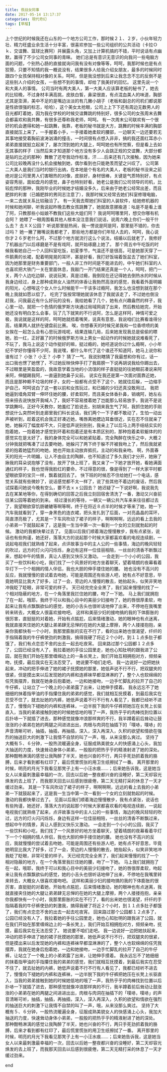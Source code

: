 ```yaml
---
title: 夜战女同事
date: 2017-05-14 13:17:37
categories: 現代奇幻
tags: [草榴]
---
```

上个世纪的时候我还在山东的一个地方公司工作，那时候２１、２岁，小伙年轻力壮、精力旺盛业余生活十分丰富，很喜欢参加一些公司组织的公共活动（卡拉Ｏｋ、交谊舞、篮球比赛阿）并展露头角，又加上计算机搞的不错，平时说话有点幽默，赢得了不少公司女同事的青睐。
她们总是有意识无意识的向我问一些电脑方面的问题，个别热心肠的直接就询问我有没有对像等等，呵呵，我那时候也是有点狡猾，只要不知情的我一概说没有，结果很多人给我介绍女朋友，最多的时候同时跟四个女孩保持相对像的关系，呵呵，但是我没想到后来让我念念不忘的反倒不是这些别人介绍的女孩，一些想不到的事情，却给了我美好的回忆。
这里先说一个和大美人的事情。
公司当时有两大美人，第一大美人应该算老板的秘书了，她去的比较晚，不过身材丰满高挑，皮肤白皙，鼻梁很直，有点混血美人的味道，胸部尤其是澎湃，美中不足的是嘴边淡淡的有几撇小胡子（老板和副总的司机们都说那是性欲很强的标志，哈哈），这个美女太抢眼，公司上上下下还有周边无数男人的目光都盯着她，因为我在学校的时候交谊舞跳的特别好，很多公司的女孩周末去舞会都喜欢和我共舞，有很多还尊称我老师，呵呵。
有一次周末公司联欢有一个很好的机会邀得和她一起跳舞，我靠，老板的秘书就是大方，跳舞的时候丰满的胸部直接就压上来了，一手握着小手，一手搂着她柔软的腰部，一边聊天一边还要若无其事地接受着胸前波涛汹涌的撞击，一时间很有点想入非非，搞的我还面红耳赤小弟弟直接就挺立起来了，屡次顶到她的大腿上，呵呵她也有所觉察，但是看上去如无其事的样子（当然后来才知道那个地方没有多少人会跳正规的交谊舞，大部分都是贴的比近的那种）舞散了还夸我动作标准，汗……后来还有几次接触，因为她来公司比较晚再没什么机会接触到她，偶尔看到也只能艳羡而望之兴叹了。
公司第二大美人是我们当时的银行出纳，在本地是个有名的大美人，老板的秘书没来之前绝对是公司里男人们害眼热的对像，皮肤好，身材很棒，关键是气质特别好，有点姿容秀丽，面如盘月的感觉，鼻子也特别好看，她老公是我们公司领导的司机，比较彪悍的那种，我刚毕业的时候她才结婚没多久，后来由于她老公经常出差，而且肥胖的利害（已婚肥胖的男同志注意了），我那时候又经常去她们科室修理电脑，一来二去就关系比较融洽了。
有一天我去帮她们科室的人装软件，给她修机器的时候和她闲聊，听我说起昨晚去教女孩跳舞了，她就故意挪揄道：吆是不是看上谁了阿，只教那些小姑娘不教我们这些大姐们阿？ 我说呵呵哪里阿，想交你哪有机会阿？ 她瞟了一眼周围看其他人根本没注意我们说话，说周六晚上你们一般干什么去？ 去ＸＸ公园？ 听说那里挺热闹，我一愣说是阿是阿，那里挺不错的，你去过吗？ 她一撇了撇嘴说我都老了，那些地方都是你们年轻人去的，呵呵，我心说你才２６岁老什么阿，不过那个地方就流行这么个说法，结婚以后就老了，我修好了机器出门以后琢磨是不是有戏阿，就开始琢磨上她了。
那个周五中午吃饭的时候我看她自己一个人回科室吃饭，初夏季节，气温还不是很高，可是她那天穿了一件鹅黄的长裙，配着明晃晃的耳环，甚是好看，我打好饭端着饭盆去了她们科室，因为她那里是财务重要部门，一般人非工作时间是不能进去的，中午她们科室的人也喜欢把大铁门一关在里面休息，我敲门一开门结果还真是一个人，呵呵，把门一关，两个人边吃边聊，说说玩笑，真是过瘾，我倒现在还记得她去倒热水的时候从我身边经过，身上那种成熟女人油然的体香让我勃然高涨的感觉，我看着外面明媚的阳光，心想唉这个女人什么时候能干一干该多过瘾阿，我怎么也没想到就在那个晚上我就如愿以偿了。
吃完了饭按常理她就该休息了我就该走了，不过她也倒没赶我，问我最近有什么好玩的没有，我给她看了几个，她有点兴趣盎然的样子，我心里一动，就把一个色情的俄罗斯方块通过局域网调了出来，然后教给她完，开始她还没有明白怎么会事，玩了几下就笑的不行说阿，怎么是这样阿，神情可爱之极，我说就是这样的阿，呵呵她就捂着嘴笑，说真有意思，我说咱们比赛看谁得分高，结果两人就挤在键盘前比赛。
唉，你想春天的时候兄弟我和一位香喷喷的美女挨在一起怎么会有心思玩游戏呢，结果连输几局，后来她发现我总是偷偷的瞟她，脸一红，正好赢了的时候俄罗斯方块上男女一起动作的时候她就说难看死了，不玩了，我马上说这个动作挺好的嘛，挺过瘾的，她呸道说你过什么瘾啊，小小年纪不学好你懂得不少阿，我说嘿，都什么年代了这个谁还不知道阿，她马上说你和谁有过？ 小张？ 小王？ 小李？ 猜了一气，我说别瞎猜了我最想和你有过，话一出口我也愣了她愣了，不过她反映快伸手打了我肩膀一下说再胡说我给你踢出去，不过眼里是笑盈盈的，我故意学着当地的小流氓的样子直挺挺的往她眼前凑说来阿来阿，伸腿踢我阿，一直逼到她鼻子尖前。
说实在我还是第一次面对面靠近她，而且是那种赖不垃圾的样子，女的一般都有点受不了这个，她就往后躲，一边缩手护自己，呵呵说白了这一套以前和女孩玩过，和已婚的少妇还真没敢用过。
我把她逼到墙角双臂一伸环住她的腰，好柔软阿，而且美女体香扑鼻，销魂阿，她左右扭来扭去说快放开我喊人了，我好不容易搂着她了岂能那么轻易放手，我说不是说学跳舞吗，正好今天教你，她羞红了脸说去，别胡来我生气了阿，我抓住她的手刚想说什么突然听到走廊里我们科长说话，我们两个一下子都不敢动了，生怕一动出声被听到，趁着这机会我正好凑近她，嘴唇离她腮边耳垂很近，实在忍不住就亲了她，她躲闪了幅度却不大，只是低声说别别别，我亲上了以后马上两手结结实实的抱着她，一抱着她才感觉到环着和抱着还是有本质区别的，那种抱着柔软躯体的的感觉实在是太好了，我的身体完全可以和她紧贴着，完全陶醉在快乐之中，大概２分钟我就把嘴凑了过去要吻她，她躲闪了两下终于躲不开被我吻上了，然后我就紧紧的抱着她猛烈的吻她，她也开始主动放弃抵抗，主动的和我亲吻。
啊，外面春天的阳光一片明媚，让人不由自主的陶醉，也不知道过了多久我们才分开，她揪了揪我的耳朵说抱够了没有，放开了快上班了，我又亲了一下她才放开她，看她满面通红的样子，我也觉得我脸红的要命，不过得意的很，像是得到了一样大家平时都望眼欲穿的宝贝一样，飘着就回去了。
快下班的时候忍不住给她打一个电话，感觉关系就有些微妙了，说话感觉都不太一样了，说了些其他不着边的废话，然后我试探着问她说今晚有空么，要不去ｘｘ公园去？ 她迟疑了一下说好啊，我说我先去在某某地等你，在得到确切的回答之后我立刻回宿舍清洗了一番，激动又兴奋前往某公园等着她的到来。
经过漫长的等待，一辆又一辆公共汽车来来往往都过去了，我望眼欲穿饥肠辘辘等啊等啊，终于在将近８点半的时候才等来了她，她一下汽车我就看到了，穿一身黑色的连衣裙，把头发扎到了后面，一对亮晶晶的耳环，简直漂亮极了，尤其是一下车风吹动了裙子的样子，啊啊啊啊，远远的看上去我的小弟弟一下就鼓起来了，这是我一生当中第一次一看到一个女的立刻就勃起的时候。
激动的我都快晕过去了。
见面以后我们顺着海边慢慢散步，我有点紧张，说话也有些拘谨，她还好，落落大方的说起那个时候大家都喜欢看的电视连续剧，一说起电视我们就熟络了起来，点评故事当中的主人公的一些事情，海边的晚风轻轻的吹过，远方的灯火闪闪烁烁，身边有这样一位佳丽相陪，一丝丝的清香不断飘过来，想起中午的情景，真让人感到又快乐又激动。
一会走到一个小小的公园，我买了一些饮料和小吃，我们找了一个风景好的地方坐着聊天，望着晴朗的夜幕看着华灯下一个个相拥的情人伴侣，我也大胆的伸手搂住她的腰。
她也没有不高兴的反应，我就慢慢的尝试着去吻她，可能是周围还有些游人吧，她有点不好意思，毕竟她明显比我大了好多，过了一会，旁边的人慢慢的散去，她抬起头，似笑非笑地冲我眨了眨眼，非常可爱的样子。
天已经完完全全黑了，我们起来慢慢的找了一个相对隐蔽的地方，在一个角落里我拦住她的腰，吻了一下她。
马上我们就拥抱了在一起，哦耶，我终于可以和我心目中的美丽少妇接吻了，她的唇很厚柔软，吻起来让我有点飘飘欲仙的感觉，她的小舌头也很听话地伸了出来，不停地在我嘴里转来转去，大概女人很喜欢接吻吧。
这样和美丽少妇的接吻搞的我的下体膨胀的很厉害，直挺挺的对着她，开始有点尴尬，后来情绪激动，她的眼神也有点迷离，我就直接夹住她的大腿让弟弟肆无忌惮的在她的大腿上摩擦，两个人搂搂抱抱，亲亲你我都快有一个小时，我那里膨胀的实在不行了，看的出来她也很渴望，纤纤的手指隔着我的牛仔裤使劲的刺激我，搞得我硬了将近２个小时，到１１点多肚子都饿了，我们有点恋恋不舍的出去一起去吃夜宵。
回来路过那个公园都１２点多了，公园已经没有人了，我拉着她的手往公园里走，她也心知肚明的跟我进了公园，就在我们开始在那里缠绵边上的一条长凳上，我们开始互相拥抱对方，频频亲吻，抚摸，最后我实在无法忍受了。
她说要不咱们走吧。
我一边说好一边把她扶起来，冲动的把手伸进了她的裙子抚摸她的那里，她低声说不行不行，把双腿夹的很紧，但是摸出来以后发现她的内裤和连裤袜早都湿淋淋的了，整个人也软绵绵的任凭我摆弄，我就在她身后抱着她，一边和她接吻，一边手忙脚乱的拉开了自己的牛仔裤，让站立了一个晚上的小弟弟露了出来，让她伸手摸着。
我永远忘不了她细细的抹着指甲油的手指攥住我的弟弟的感觉，我们就相互抚摸着，到最后我实在忍受不住了，就去扯她的内裤，她低声说着不行不行有人看见了，我都已经听不进去了，慢慢向下褪她的内裤和连裤袜，一边半脱下我的牛仔裤把她压在长凳上长驱直入，当我的弟弟接触到她的时候她低地的哦了一声，我热乎乎的肉棒找到位置以后扑哧一下就插了进去，那种感觉就像冲浪那样爽的不行，我半蹲着前后耸动让鼓涨涨的小弟弟在她的两腿之间进进出出，肉根与肉洞在抽插下的「噗哧，噗哧」的声音清晰可听，抽插，抽插，再抽插，深入，深入再深入，久积的欲望和情欲在强烈的抽送巨大的刺激下让我情不自禁的叫了一声，哦，从来没那么爽过。
坚持了大概有５、６分钟，一股热流暖遍全身，征服成熟美貌女人的快感涌上心头，我加大抽送的力度，快速耸动身体小弟弟，一股股的把热乎乎的精液射进了她的深处。
那种酣畅淋漓的感觉让我陶醉了半天，她也兴奋的不行，两只手死劲抓着我的胳膊，后来才看到都有红印了，最后慌里慌张的用卫生纸擦拭了一番。
离开那里的时候，明亮的月光下我看见那凳子上有一小汪水痕……；后来她告诉我，这是她当女人以来最刺激最幸福的一次，回去以后她一整夜都兴奋的没睡好，第二天却容光焕发的去上班了，而我那天回去以后感到很疲倦，第二天无精打采的休息了一天才缓过劲来。
其是一下车风吹动了裙子的样子，啊啊啊啊，远远的看上去我的小弟弟一下就鼓起来了，这是我一生当中第一次一看到一个女的立刻就勃起的时候。
激动的我都快晕过去了。
见面以后我们顺着海边慢慢散步，我有点紧张，说话也有些拘谨，她还好，落落大方的说起那个时候大家都喜欢看的电视连续剧，一说起电视我们就熟络了起来，点评故事当中的主人公的一些事情，海边的晚风轻轻的吹过，远方的灯火闪闪烁烁，身边有这样一位佳丽相陪，一丝丝的清香不断飘过来，想起中午的情景，真让人感到又快乐又激动。
一会走到一个小小的公园，我买了一些饮料和小吃，我们找了一个风景好的地方坐着聊天，望着晴朗的夜幕看着华灯下一个个相拥的情人伴侣，我也大胆的伸手搂住她的腰。
她也没有不高兴的反应，我就慢慢的尝试着去吻她，可能是周围还有些游人吧，她有点不好意思，毕竟她明显比我大了好多，过了一会，旁边的人慢慢的散去，她抬起头，似笑非笑地冲我眨了眨眼，非常可爱的样子。
天已经完完全全黑了，我们起来慢慢的找了一个相对隐蔽的地方，在一个角落里我拦住她的腰，吻了一下她。
马上我们就拥抱了在一起，哦耶，我终于可以和我心目中的美丽少妇接吻了，她的唇很厚柔软，吻起来让我有点飘飘欲仙的感觉，她的小舌头也很听话地伸了出来，不停地在我嘴里转来转去，大概女人很喜欢接吻吧。
这样和美丽少妇的接吻搞的我的下体膨胀的很厉害，直挺挺的对着她，开始有点尴尬，后来情绪激动，她的眼神也有点迷离，我就直接夹住她的大腿让弟弟肆无忌惮的在她的大腿上摩擦，两个人搂搂抱抱，亲亲你我都快有一个小时，我那里膨胀的实在不行了，看的出来她也很渴望，纤纤的手指隔着我的牛仔裤使劲的刺激我，搞得我硬了将近２个小时，到１１点多肚子都饿了，我们有点恋恋不舍的出去一起去吃夜宵。
回来路过那个公园都１２点多了，公园已经没有人了，我拉着她的手往公园里走，她也心知肚明的跟我进了公园，就在我们开始在那里缠绵边上的一条长凳上，我们开始互相拥抱对方，频频亲吻，抚摸，最后我实在无法忍受了。
她说要不咱们走吧。
我一边说好一边把她扶起来，冲动的把手伸进了她的裙子抚摸她的那里，她低声说不行不行，把双腿夹的很紧，但是摸出来以后发现她的内裤和连裤袜早都湿淋淋的了，整个人也软绵绵的任凭我摆弄，我就在她身后抱着她，一边和她接吻，一边手忙脚乱的拉开了自己的牛仔裤，让站立了一个晚上的小弟弟露了出来，让她伸手摸着。
我永远忘不了她细细的抹着指甲油的手指攥住我的弟弟的感觉，我们就相互抚摸着，到最后我实在忍受不住了，就去扯她的内裤，她低声说着不行不行有人看见了，我都已经听不进去了，慢慢向下褪她的内裤和连裤袜，一边半脱下我的牛仔裤把她压在长凳上长驱直入，当我的弟弟接触到她的时候她低地的哦了一声，我热乎乎的肉棒找到位置以后扑哧一下就插了进去，那种感觉就像冲浪那样爽的不行，我半蹲着前后耸动让鼓涨涨的小弟弟在她的两腿之间进进出出，肉根与肉洞在抽插下的「噗哧，噗哧」的声音清晰可听，抽插，抽插，再抽插，深入，深入再深入，久积的欲望和情欲在强烈的抽送巨大的刺激下让我情不自禁的叫了一声，哦，从来没那么爽过。
坚持了大概有５、６分钟，一股热流暖遍全身，征服成熟美貌女人的快感涌上心头，我加大抽送的力度，快速耸动身体小弟弟，一股股的把热乎乎的精液射进了她的深处。
那种酣畅淋漓的感觉让我陶醉了半天，她也兴奋的不行，两只手死劲抓着我的胳膊，后来才看到都有红印了，最后慌里慌张的用卫生纸擦拭了一番。
离开那里的时候，明亮的月光下我看见那凳子上有一小汪水痕……；后来她告诉我，这是她当女人以来最刺激最幸福的一次，回去以后她一整夜都兴奋的没睡好，第二天却容光焕发的去上班了，而我那天回去以后感到很疲倦，第二天无精打采的休息了一天才缓过劲来。

end